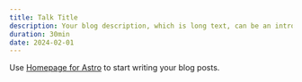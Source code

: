 ```yaml
---
title: Talk Title
description: Your blog description, which is long text, can be an introduction to the post or a paragraph of the post.
duration: 30min
date: 2024-02-01
---
```


Use [Homepage for Astro](https://robertschimanek.com) to start writing your blog posts.
